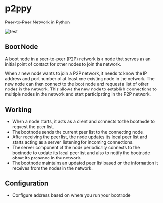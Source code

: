 # p2ppy
Peer-to-Peer Network in Python

![test](https://user-images.githubusercontent.com/59218902/226540715-30e9dee9-f2c0-4911-a3e6-0f140506c720.png)




## Boot Node
A boot node in a peer-to-peer (P2P) network is a node that serves as an initial point of contact for other nodes to join the network.

When a new node wants to join a P2P network, it needs to know the IP address and port number of at least one existing node in the network. The new node can then connect to the boot node and request a list of other nodes in the network. This allows the new node to establish connections to multiple nodes in the network and start participating in the P2P network.



## Working


- When a node starts, it acts as a client and connects to the bootnode to request the peer list.
- The bootnode sends the current peer list to the connecting node.
- After receiving the peer list, the node updates its local peer list and starts acting as a server, listening for incoming connections.
- The server component of the node periodically connects to the bootnode to update its local peer list and also to notify the bootnode about its presence in the network.
- The bootnode maintains an updated peer list based on the information it receives from the nodes in the network.


## Configuration

- Configure address based on where you run your bootnode



